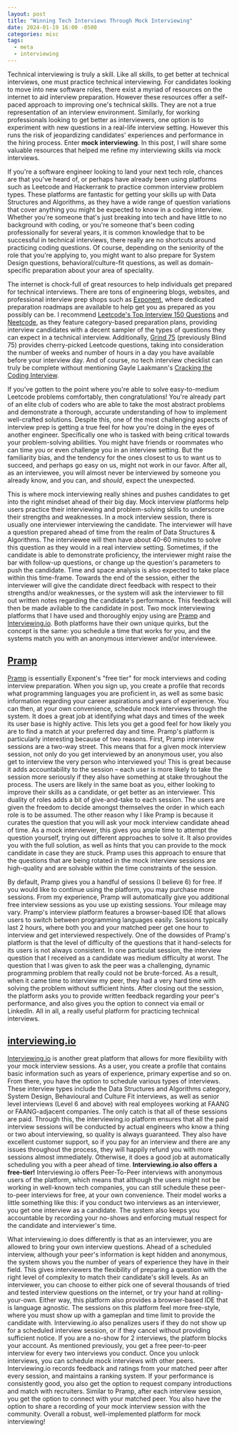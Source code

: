 ```yaml
---
layout: post
title: "Winning Tech Interviews Through Mock Interviewing"
date: 2024-01-19 16:00 -0500
categories: misc
tags:
  - meta
  - interviewing
---
```


Technical interviewing is truly a skill. Like all skills, to get better at technical interviews, one must practice technical interviewing. For candidates looking to move into new software roles, there exist a myriad of resources on the internet to aid interview preparation. However these resources offer a self-paced approach to improving one's technical skills. They are not a true representation of an interview environment. Similarly, for working professionals looking to get better as interviewers, one option is to experiment with new questions in a real-life interview setting. However this runs the risk of jeopardizing candidates' experiences and performance in the hiring process. Enter **mock interviewing**. In this post, I will share some valuable resources that helped me refine my interviewing skills via mock interviews. 

<!-- more -->

If you're a software engineer looking to land your next tech role, chances are that you've heard of, or perhaps have already been using platforms such as Leetcode and Hackerrank to practice common interview problem types. These platforms are fantastic for getting your skills up with Data Structures and Algorithms, as they have a wide range of question variations that cover anything you might be expected to know in a coding interview. Whether you're someone that's just breaking into tech and have little to no background with coding, or you're someone that's been coding professionally for several years, it is common knowledge that to be successful in technical interviews, there really are no shortcuts around practicing coding questions. Of course, depending on the seniority of the role that you're applying to, you might want to also prepare for System Design questions, behavioral/culture-fit questions, as well as domain-specific preparation about your area of speciality. 

The internet is chock-full of great resources to help individuals get prepared for technical interviews. There are tons of engineering blogs, websites, and professional interview prep shops such as [Exponent](https://tryexponent.com), where dedicated preparation roadmaps are available to help get you as prepared as you possibly can be. I recommend [Leetcode's Top Interview 150 Questions](https://leetcode.com/studyplan/top-interview-150/) and [Neetcode](https://neetcode.io/), as they feature category-based preparation plans, providing interview candidates with a decent sampler of the types of questions they can expect in a technical interview. Additionally, [Grind 75](https://www.techinterviewhandbook.org/grind75) (previously Blind 75) provides cherry-picked Leetcode questions, taking into consideration the number of weeks and number of hours in a day you have available before your interview day. And of course, no tech interview checklist can truly be complete without mentioning Gayle Laakmann's [Cracking the Coding Interview](https://www.crackingthecodinginterview.com/).

If you've gotten to the point where you're able to solve easy-to-medium Leetcode problems comfortably, then congratulations! You're already part of an elite club of coders who are able to take the most abstract problems and demonstrate a thorough, accurate understanding of how to implement well-crafted solutions. Despite this, one of the most challenging aspects of interview prep is getting a true feel for how you're doing in the eyes of another engineer. Specifically one who is tasked with being critical towards your problem-solving abilities. You might have friends or roommates who can time you or even challenge you in an interview setting. But the familiarity bias, and the tendency for the ones closest to us to want us to succeed, and perhaps go easy on us, might not work in our favor. After all, as an interviewee, you will almost never be interviewed by someone you already know, and you can, and _should_, expect the unexpected. 

This is where mock interviewing really shines and pushes candidates to get into the right mindset ahead of their big day. Mock interview platforms help users practice their interviewing and problem-solving skills to underscore their strengths and weaknesses. In a mock interview session, there is usually one interviewer interviewing the candidate. The interviewer will have a question prepared ahead of time from the realm of Data Structures & Algorithms. The interviewee will then have about 40-60 minutes to solve this question as they would in a real interview setting. Sometimes, if the candidate is able to demonstrate proficiency, the interviewer might raise the bar with follow-up questions, or change up the question's parameters to push the candidate. Time and space analysis is also expected to take place within this time-frame. Towards the end of the session, either the interviewer will give the candidate direct feedback with respect to their strengths and/or weaknesses, or the system will ask the interviewer to fill out written notes regarding the candidate's performance. This feedback will then be made avilable to the candidate in post. Two mock interviewing platforms that I have used and thoroughly enjoy using are [Pramp](https://www.pramp.com/#/) and [Interviewing.io](https://interviewing.io/). Both platforms have their own unique quirks, but the concept is the same: you schedule a time that works for you, and the systems match you with an anonymous interviewer and/or interviewee. 

## [Pramp](https://www.pramp.com/#/)

[Pramp](https://www.pramp.com/#/) is essentially Exponent's "free tier" for mock interviews and coding interview preparation. When you sign up, you create a profile that records what programming languages you are proficient in, as well as some basic information regarding your career aspirations and years of experience. You can then, at your own convenience, schedule mock interviews through the system. It does a great job at identifying what days and times of the week its user base is highly active. This lets you get a good feel for how likely you are to find a match at your preferred day and time. Pramp's platform is particularly interesting because of two reasons. First, Pramp interview sessions are a two-way street. This means that for a given mock interview session, not only do you get interviewed by an anonymous user, you also get to interview the very person who interviewed you! This is great because it adds accountability to the session – each user is more likely to take the session more seriously if they also have something at stake throughout the process. The users are likely in the same boat as you, either looking to improve their skills as a candidate, or get better as an interviewer. This duality of roles adds a bit of give-and-take to each session. The users are given the freedom to decide amongst themselves the order in which each role is to be assumed. The other reason why I like Pramp is because it curates the question that you will ask your mock interview candidate ahead of time. As a mock interviewer, this gives you ample time to attempt the question yourself, trying out different approaches to solve it. It also provides you with the full solution, as well as hints that you can provide to the mock candidate in case they are stuck. Pramp uses this approach to ensure that the questions that are being rotated in the mock interview sessions are high-quality and are solvable within the time constraints of the session. 

By default, Pramp gives you a handful of sessions (I believe 6) for free. If you would like to continue using the platform, you may purchase more sessions. From my experience, Pramp will automatically give you additional free interview sessions as you use up existing sessions. Your mileage may vary. Pramp's interview platform features a browser-based IDE that allows users to switch between programming languages easily. Sessions typically last 2 hours, where both you and your matched peer get one hour to interview and get interviewed respectively. One of the dowsides of Pramp's platform is that the level of difficulty of the questions that it hand-selects for its users is not always consistent. In one particulat session, the interview question that I received as a candidate was medium difficulty at worst. The question that I was given to ask the peer was a challenging, dynamic programming problem that really could not be brute-forced. As a result, when it came time to interview my peer, they had a very hard time with solving the problem without sufficient hints. After closing out the session, the platform asks you to provide written feedback regarding your peer's performance, and also gives you the option to connect via email or LinkedIn. All in all, a really useful platform for practicing technical interviews. 

## [interviewing.io](https://interviewing.io/)

[Interviewing.io](https://interviewing.io/) is another great platform that allows for more flexibility with your mock interview sessions. As a user, you create a profile that contains basic information such as years of experience, primary expertise and so on. From there, you have the option to schedule various types of interviews. These interview types include the Data Structures and Algorithms category, System Design, Behavioural and Culture Fit interviews, as well as senior level interviews (Level 6 and above) with real employees working at FAANG or FAANG-adjacent companies. The only catch is that all of these sessions are paid. Through this, the interviewing.io platform ensures that all the paid interview sessions will be conducted by actual engineers who know a thing or two about interviewing, so quality is always guaranteed. They also have excellent customer support, so if you pay for an interview and there are any issues throughout the process, they will happily refund you with more sessions almost immediately. Otherwise, it does a good job at automatically scheduling you with a peer ahead of time. __Interviewing.io also offers a free-tier!__ Interviewing.io offers Peer-To-Peer interviews with anonymous users of the platform, which means that although the users might not be working in well-known tech companies, you can still schedule these peer-to-peer interviews for free, at your own convenience. Their model works a little something like this: if you conduct two interviews as an interviewer, you get one interview as a candidate. The system also keeps you accountable by recording your no-shows and enforcing mutual respect for the candidate and interviewer's time.

What interviewing.io does differently is that as an interviewer, you are allowed to bring your own interview questions. Ahead of a scheduled interview, although your peer's information is kept hidden and anonymous, the system shows you the number of years of experience they have in their field. This gives interviewers the flexibility of preparing a question with the right level of complexity to match their candidate's skill levels. As an interviewer, you can choose to either pick one of several thousands of tried and tested interview questions on the internet, or try your hand at rolling-your-own. Either way, this platform also provides a browser-based IDE that is language agnostic. The sessions on this platform feel more free-style, where you must show up with a gameplan and time limit to provide the candidate with. Interviewing.io also penalizes users if they do not show up for a scheduled interview session, or if they cancel without providing sufficient notice. If you are a no-show for 2 interviews, the platform blocks your account. As mentioned previously, you get a free peer-to-peer interview for every two interviews you conduct. Once you unlock interviews, you can schedule mock interviews with other peers. Interviewing.io records feedback and ratings from your matched peer after every session, and maintains a ranking system. If your performance is consistently good, you also get the option to request company introductions and match with recruiters. Similar to Pramp, after each interview session, you get the option to connect with your matched peer. You also have the option to share a recording of your mock interview session with the community. Overall a robust, well-implemented platform for mock interviewing!

